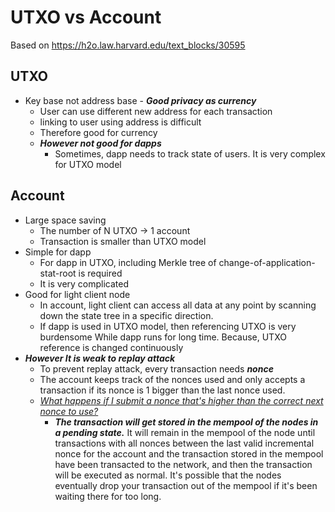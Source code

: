 # UTXO vs Account

Based on https://h2o.law.harvard.edu/text_blocks/30595

## UTXO

- Key base not address base - ***Good privacy as currency***
  - User can use different new address for each transaction
  - linking to user using address is difficult
  - Therefore good for currency
  - ***However not good for dapps***
    - Sometimes, dapp needs to track state of users. It is very complex for UTXO model

## Account

- Large space saving
  - The number of N UTXO -> 1 account
  - Transaction is smaller than UTXO model
- Simple for dapp
  - For dapp in UTXO, including Merkle tree of change-of-application-stat-root is required
  - It is very complicated 
- Good for light client node
  - In account, light client can access all data at any point by scanning down the state tree in a specific direction.
  - If dapp is used in UTXO model, then referencing UTXO is very burdensome While dapp runs for long time. Because, UTXO reference is changed continuously
- ***However It is weak to replay attack***
  - To prevent replay attack, every transaction needs ***nonce***
  - The account keeps track of the nonces used and only accepts a transaction if its nonce is 1 bigger than the last nonce used.
  - [*What happens if I submit a nonce that's higher than the correct next nonce to use?*](https://www.reddit.com/r/ethereum/comments/6ihw6p/can_someone_please_explain_nonce_to_me/)
    - ***The transaction will get stored in the mempool of the nodes in a pending state.*** It will remain in the mempool of the node until transactions  with all nonces between the last valid incremental nonce for the account and the transaction stored in the mempool have been transacted to the network, and then the transaction will be executed as normal. It's possible that the nodes eventually drop your transaction out of the mempool if it's been waiting there for too long.